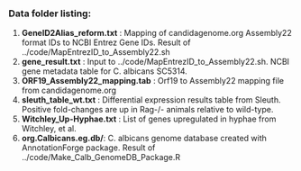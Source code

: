 ### Data folder listing:
1. **GeneID2Alias_reform.txt** : Mapping of candidagenome.org Assembly22 format IDs to NCBI Entrez Gene IDs. Result of ../code/MapEntrezID_to_Assembly22.sh
2. **gene_result.txt** : Input to ../code/MapEntrezID_to_Assembly22.sh. NCBI gene metadata table for C. albicans SC5314.
3. **ORF19_Assembly22_mapping.tab** : Orf19 to Assembly22 mapping file from candidagenome.org
4. **sleuth_table_wt.txt** : Differential expression results table from Sleuth. Positive fold-changes are up in Rag-/- animals relative to wild-type.
5. **Witchley_Up-Hyphae.txt** : List of genes upregulated in hyphae from Witchley, et al. 
6. **org.Calbicans.eg.db/**: C. albicans genome database created with AnnotationForge package. Result of ../code/Make_Calb_GenomeDB_Package.R
